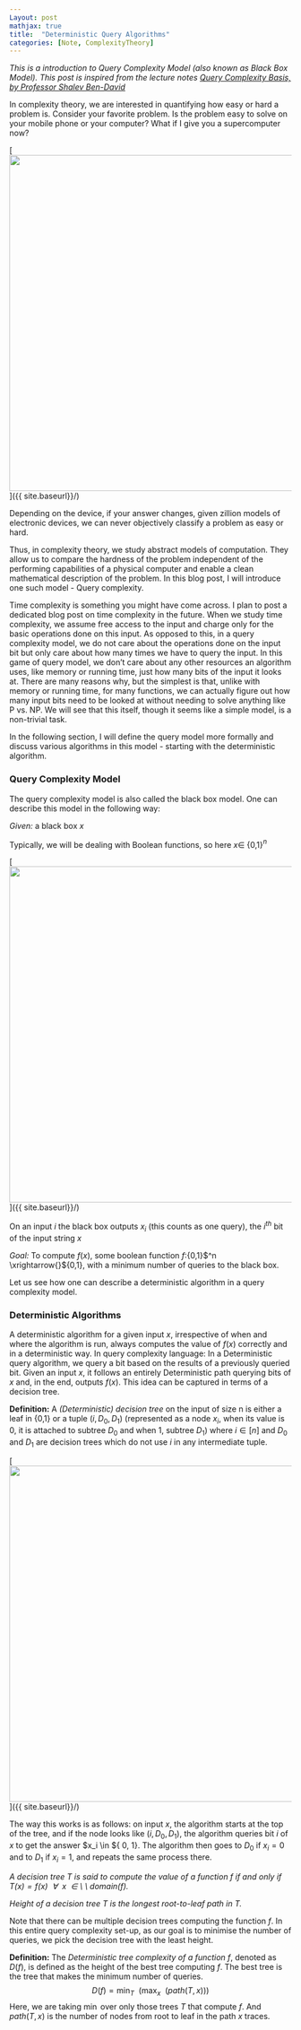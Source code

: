 ```yaml
---
Layout: post
mathjax: true
title:  "Deterministic Query Algorithms"
categories: [Note, ComplexityTheory]
---
```


*This is a introduction to Query Complexity Model (also known as Black Box Model). This post is inspired from the lecture notes [Query Complexity Basis, by Professor Shalev Ben-David](https://cs.uwaterloo.ca/~s4bendav/CS860S20.html)*

In complexity theory, we are interested in quantifying how easy or hard a problem is.
Consider your favorite problem. Is the problem easy to solve on your mobile phone or your computer? What if I give you a supercomputer now?

[<img src="{{ site.baseurl}}/images/Post4/P4_1.png" alt="" width="600" />]({{ site.baseurl}}/)

Depending on the device, if your answer changes, given zillion models of electronic devices, we can never objectively classify a problem as easy or hard. 

Thus, in complexity theory, we study abstract models of computation. They allow us to compare the hardness of the problem independent of the performing capabilities of a physical computer and enable a clean mathematical description of the problem. In this blog post, I will introduce one such model - Query complexity.

Time complexity is something you might have come across. I plan to post a dedicated blog post on time complexity in the future. When we study time complexity, we assume free access to the input and charge only for the basic operations done on this input. As opposed to this, in a query complexity model, we do not care about the operations done on the input bit but only care about how many times we have to query the input. In this game of query model, we don’t care about any other resources an algorithm uses, like memory or running time, just how many bits of the input it looks at. There are many reasons why, but the simplest is that, unlike with memory or running time, for many functions, we can actually figure out how many input bits need to be looked at without needing to solve anything like P vs. NP. We will see that this itself, though it seems like a simple model, is a non-trivial task.

In the following section, I will define the query model more formally and discuss various algorithms in this model - starting with the deterministic algorithm.

### Query Complexity Model

The query complexity model is also called the black box model. One can describe this model in the following way:

*Given:* a black box $x$ 

Typically, we will be dealing with Boolean functions, so here $x \in$ {0,1}$^n$

[<img src="{{ site.baseurl}}/images/Post4/P4_2.png" alt="" width="600" />]({{ site.baseurl}}/)

On an input $i$ the black box outputs $x_i$ (this counts as one query), the $i^{th}$ bit of the input string $x$

*Goal:* To compute $f(x)$, some boolean function $f:${0,1}$^n \xrightarrow{}${0,1}, with a minimum number of queries to the black box. 

Let us see how one can describe a deterministic algorithm in a query complexity model.

### Deterministic Algorithms

A deterministic algorithm for a given input $x$, irrespective of when and where the algorithm is run, always computes the value of $f(x)$ correctly and in a deterministic way. In query complexity language: In a Deterministic query algorithm, we query a bit based on the results of a previously queried bit. Given an input $x$, it follows an entirely Deterministic path querying bits of $x$ and, in the end, outputs $f(x)$. This idea can be captured in terms of a decision tree.

**Definition:**
    A *(Deterministic) decision tree* on the input of size n is either a leaf in {0,1} or a tuple $(i, D_0, D_1)$ (represented as a node $x_i$, when its value is 0, it is attached to subtree $D_0$ and when 1, subtree $D_1$) where $i \in [n]$ and $D_0$ and $D_1$ are decision trees which do not use $i$ in any intermediate tuple. 


[<img src="{{ site.baseurl}}/images/Post4/P4_3.png" alt="" width="600" />]({{ site.baseurl}}/)

The way this works is as follows: on input $x$, the algorithm starts at the top of the tree, and if the node looks like $(i, D_0, D_1)$, the algorithm queries bit $i$ of $x$ to get the answer $x_i \in ${ 0, 1}. The algorithm then goes to $D_0$ if $x_i = 0$ and to $D_1$ if $x_i = 1$, and repeats the same process there.

*A decision tree $T$ is said to compute the value of a function $f$ if and only if $T(x) = f(x) \ \ \forall \ \ x \ \ \in$ \ \ domain($f$).*

*Height of a decision tree $T$ is the longest root-to-leaf path in $T$.*

Note that there can be multiple decision trees computing the function $f$. In this entire query complexity set-up, as our goal is to minimise the number of queries, we pick the decision tree with the least height. 

**Definition:**
    The *Deterministic tree complexity of a function $f$*, denoted as $D(f)$, is defined as the height of the best tree computing $f$. The best tree is the tree that makes the minimum number of queries. 
    $$ D(f) = \min_{T} \ \ ( \max_x \ \ (path (T,x)) )$$
    Here, we are taking $\min$ over only those trees $T$ that compute $f$. And $path(T,x)$ is the number of nodes from root to leaf in the path $x$ traces. 
